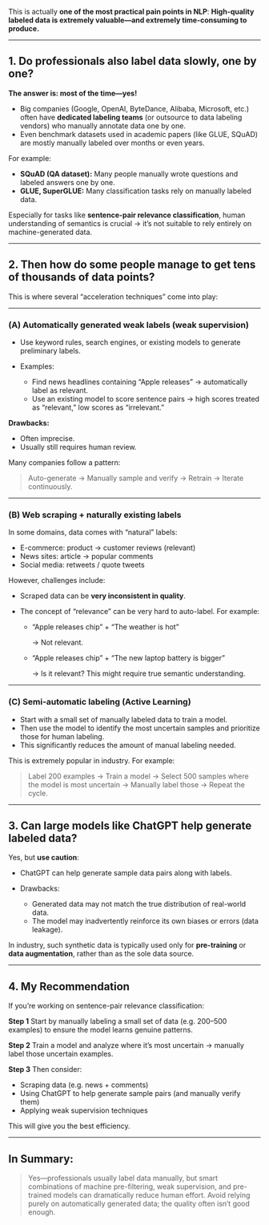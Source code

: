 This is actually **one of the most practical pain points in NLP**:
**High-quality labeled data is extremely valuable—and extremely time-consuming to produce.**

---

## 1. Do professionals also label data slowly, one by one?

**The answer is: most of the time—yes!**

* Big companies (Google, OpenAI, ByteDance, Alibaba, Microsoft, etc.) often have **dedicated labeling teams** (or outsource to data labeling vendors) who manually annotate data one by one.
* Even benchmark datasets used in academic papers (like GLUE, SQuAD) are mostly manually labeled over months or even years.

For example:

* **SQuAD (QA dataset):** Many people manually wrote questions and labeled answers one by one.
* **GLUE, SuperGLUE:** Many classification tasks rely on manually labeled data.

Especially for tasks like **sentence-pair relevance classification**, human understanding of semantics is crucial → it’s not suitable to rely entirely on machine-generated data.

---

## 2. Then how do some people manage to get tens of thousands of data points?

This is where several “acceleration techniques” come into play:

---

### (A) **Automatically generated weak labels (weak supervision)**

* Use keyword rules, search engines, or existing models to generate preliminary labels.
* Examples:

  * Find news headlines containing “Apple releases” → automatically label as relevant.
  * Use an existing model to score sentence pairs → high scores treated as “relevant,” low scores as “irrelevant.”

**Drawbacks:**

* Often imprecise.
* Usually still requires human review.

Many companies follow a pattern:

> Auto-generate → Manually sample and verify → Retrain → Iterate continuously.

---

### (B) **Web scraping + naturally existing labels**

In some domains, data comes with “natural” labels:

* E-commerce: product → customer reviews (relevant)
* News sites: article → popular comments
* Social media: retweets / quote tweets

However, challenges include:

* Scraped data can be **very inconsistent in quality**.
* The concept of “relevance” can be very hard to auto-label. For example:

  * “Apple releases chip” + “The weather is hot”

    → Not relevant.

  * “Apple releases chip” + “The new laptop battery is bigger”

    → Is it relevant? This might require true semantic understanding.

---

### (C) **Semi-automatic labeling (Active Learning)**

* Start with a small set of manually labeled data to train a model.
* Then use the model to identify the most uncertain samples and prioritize those for human labeling.
* This significantly reduces the amount of manual labeling needed.

This is extremely popular in industry. For example:

> Label 200 examples → Train a model → Select 500 samples where the model is most uncertain → Manually label those → Repeat the cycle.

---

## 3. Can large models like ChatGPT help generate labeled data?

Yes, but **use caution**:

* ChatGPT can help generate sample data pairs along with labels.
* Drawbacks:

  * Generated data may not match the true distribution of real-world data.
  * The model may inadvertently reinforce its own biases or errors (data leakage).

In industry, such synthetic data is typically used only for **pre-training** or **data augmentation**, rather than as the sole data source.

---

## 4. My Recommendation

If you’re working on sentence-pair relevance classification:

**Step 1**
Start by manually labeling a small set of data (e.g. 200–500 examples) to ensure the model learns genuine patterns.

**Step 2**
Train a model and analyze where it’s most uncertain → manually label those uncertain examples.

**Step 3**
Then consider:

* Scraping data (e.g. news + comments)
* Using ChatGPT to help generate sample pairs (and manually verify them)
* Applying weak supervision techniques

This will give you the best efficiency.

---

## In Summary:

> Yes—professionals usually label data manually, but smart combinations of machine pre-filtering, weak supervision, and pre-trained models can dramatically reduce human effort. Avoid relying purely on automatically generated data; the quality often isn’t good enough.

